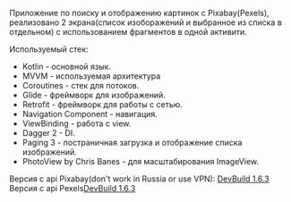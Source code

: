 Приложение по поиску и отображению картинок с Pixabay(Pexels), реализовано 2 экрана(список изоборажений и выбранное из списка в отдельном) с использованием фрагментов в одной активити.
 
Используемый стек: 
 - Kotlin - основной язык.
 - MVVM - используемая архитектура
 - Coroutines - стек для потоков.
 - Glide - фреймворк для изображений. 
 - Retrofit - фреймворк для работы с сетью.
 - Navigation Component - навигация. 
 - ViewBinding - работа с view.
 - Dagger 2 - DI.
 - Paging 3 - постраничная загрузка и отображение списка изображений.
 - PhotoView by Chris Banes - для масштабирования ImageView.

Версия с api Pixabay(don't work in Russia or use VPN): [DevBuild 1.6.3](https://drive.google.com/file/d/1opQW8klUv1fu6MviT9y6-edInr6hQM3J/view?usp=sharing)
Версия с api Pexels[DevBuild 1.6.3](https://drive.google.com/file/d/1WNMxFukdmaHykDQpNKcxJUpBpmgzunxv/view?usp=sharing)
